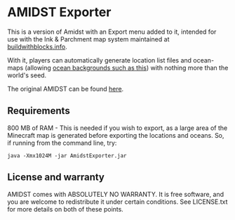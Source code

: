 AMIDST Exporter
===============

This is a version of Amidst with an Export menu added to it, intended for use with the Ink & Parchment map system maintained 
at [buildwithblocks.info](http://buildwithblocks.info).

With it, players can automatically generate location list files and ocean-maps (allowing [ocean backgrounds such as this](http://www.buildingwithblocks.info/images/ocean_preview_small.png)) with nothing more than the world's seed.

The original AMIDST can be found [here](http://www.minecraftforum.net/forums/mapping-and-modding/minecraft-tools/1262200-v3-6-amidst-strongholds-village-biome-etc-finder).

Requirements
------------
800 MB of RAM - This is needed if you wish to export, as a large area of the Minecraft map is generated before exporting the locations and oceans. So, if running from the command line, try:

    java -Xmx1024M -jar AmidstExporter.jar


License and warranty
--------------------

AMIDST comes with ABSOLUTELY NO WARRANTY. It is free software, and you are
welcome to redistribute it under certain conditions. See LICENSE.txt for more
details on both of these points.
